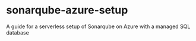 # sonarqube-azure-setup
A guide for a serverless setup of Sonarqube on Azure with a managed SQL database
